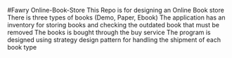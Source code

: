 #Fawry Online-Book-Store
This Repo is for designing an Online Book store
There is three types of books (Demo, Paper, Ebook)
The application has an inventory for storing books and checking the outdated book that must be removed
The books is bought through the buy service
The program is designed using strategy design pattern for handling the shipment of each book type 
